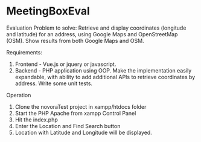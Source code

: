 # MeetingBoxEval
Evaluation
Problem to solve: Retrieve and display coordinates (longitude and latitude) for an address, using Google Maps and OpenStreetMap (OSM). Show results from both Google Maps and OSM.

Requirements:
1) Frontend - Vue.js or jquery or javascript.
2) Backend - PHP application using OOP. Make the implementation easily expandable, with ability to add additional APIs to retrieve coordinates by address. Write some unit tests.

Operation
1. Clone the novoraTest project in xampp/htdocs folder
2. Start the PHP Apache from xampp Control Panel
3. Hit the index.php
4. Enter the Location and Find Search button
5. Location with Latitude and Longitude will be displayed.

